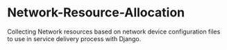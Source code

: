 # Network-Resource-Allocation
Collecting Network resources based on network device configuration files to use in service delivery process with Django.
